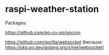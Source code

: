 # raspi-weather-station

Packages:

https://github.com/go-co-op/gocron

https://github.com/gorilla/websocket (because: https://pkg.go.dev/golang.org/x/net/websocket)
